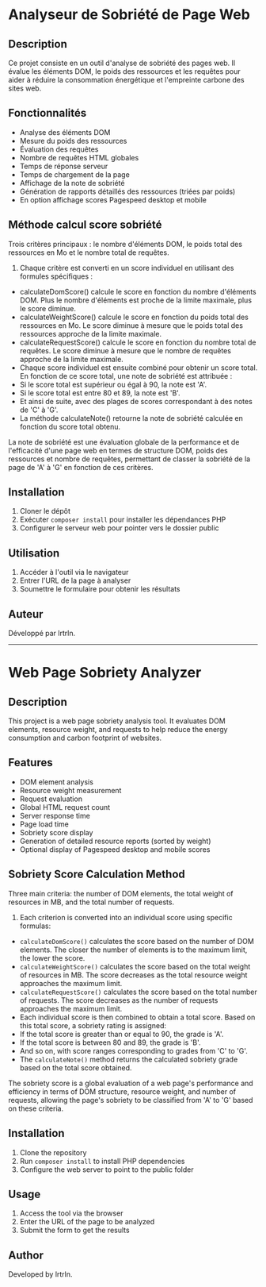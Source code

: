 # Analyseur de Sobriété de Page Web

## Description

Ce projet consiste en un outil d'analyse de sobriété des pages web. Il évalue les éléments DOM, le poids des ressources et les requêtes pour aider à réduire la consommation énergétique et l'empreinte carbone des sites web.

## Fonctionnalités

- Analyse des éléments DOM
- Mesure du poids des ressources
- Évaluation des requêtes
- Nombre de requêtes HTML globales
- Temps de réponse serveur
- Temps de chargement de la page
- Affichage de la note de sobriété
- Génération de rapports détaillés des ressources (triées par poids)
- En option affichage scores Pagespeed desktop et mobile

## Méthode calcul score sobriété

Trois critères principaux : le nombre d'éléments DOM, le poids total des ressources en Mo et le nombre total de requêtes.

1. Chaque critère est converti en un score individuel en utilisant des formules spécifiques :

* calculateDomScore() calcule le score en fonction du nombre d'éléments DOM. Plus le nombre d'éléments est proche de la limite maximale, plus le score diminue.
* calculateWeightScore() calcule le score en fonction du poids total des ressources en Mo. Le score diminue à mesure que le poids total des ressources approche de la limite maximale.
* calculateRequestScore() calcule le score en fonction du nombre total de requêtes. Le score diminue à mesure que le nombre de requêtes approche de la limite maximale.
* Chaque score individuel est ensuite combiné pour obtenir un score total. En fonction de ce score total, une note de sobriété est attribuée :
* Si le score total est supérieur ou égal à 90, la note est 'A'.
* Si le score total est entre 80 et 89, la note est 'B'.
* Et ainsi de suite, avec des plages de scores correspondant à des notes de 'C' à 'G'.
* La méthode calculateNote() retourne la note de sobriété calculée en fonction du score total obtenu.

La note de sobriété est une évaluation globale de la performance et de l'efficacité d'une page web en termes de structure DOM, poids des ressources et nombre de requêtes, permettant de classer la sobriété de la page de 'A' à 'G' en fonction de ces critères.

## Installation

1. Cloner le dépôt
2. Exécuter `composer install` pour installer les dépendances PHP
3. Configurer le serveur web pour pointer vers le dossier public

## Utilisation

1. Accéder à l'outil via le navigateur
2. Entrer l'URL de la page à analyser
3. Soumettre le formulaire pour obtenir les résultats

## Auteur

Développé par lrtrln.


---

# Web Page Sobriety Analyzer

## Description

This project is a web page sobriety analysis tool. It evaluates DOM elements, resource weight, and requests to help reduce the energy consumption and carbon footprint of websites.

## Features

- DOM element analysis
- Resource weight measurement
- Request evaluation
- Global HTML request count
- Server response time
- Page load time
- Sobriety score display
- Generation of detailed resource reports (sorted by weight)
- Optional display of Pagespeed desktop and mobile scores

## Sobriety Score Calculation Method

Three main criteria: the number of DOM elements, the total weight of resources in MB, and the total number of requests.

1. Each criterion is converted into an individual score using specific formulas:

* `calculateDomScore()` calculates the score based on the number of DOM elements. The closer the number of elements is to the maximum limit, the lower the score.
* `calculateWeightScore()` calculates the score based on the total weight of resources in MB. The score decreases as the total resource weight approaches the maximum limit.
* `calculateRequestScore()` calculates the score based on the total number of requests. The score decreases as the number of requests approaches the maximum limit.
* Each individual score is then combined to obtain a total score. Based on this total score, a sobriety rating is assigned:
* If the total score is greater than or equal to 90, the grade is 'A'.
* If the total score is between 80 and 89, the grade is 'B'.
* And so on, with score ranges corresponding to grades from 'C' to 'G'.
* The `calculateNote()` method returns the calculated sobriety grade based on the total score obtained.

The sobriety score is a global evaluation of a web page's performance and efficiency in terms of DOM structure, resource weight, and number of requests, allowing the page's sobriety to be classified from 'A' to 'G' based on these criteria.

## Installation

1. Clone the repository
2. Run `composer install` to install PHP dependencies
3. Configure the web server to point to the public folder

## Usage

1. Access the tool via the browser
2. Enter the URL of the page to be analyzed
3. Submit the form to get the results

## Author

Developed by lrtrln.